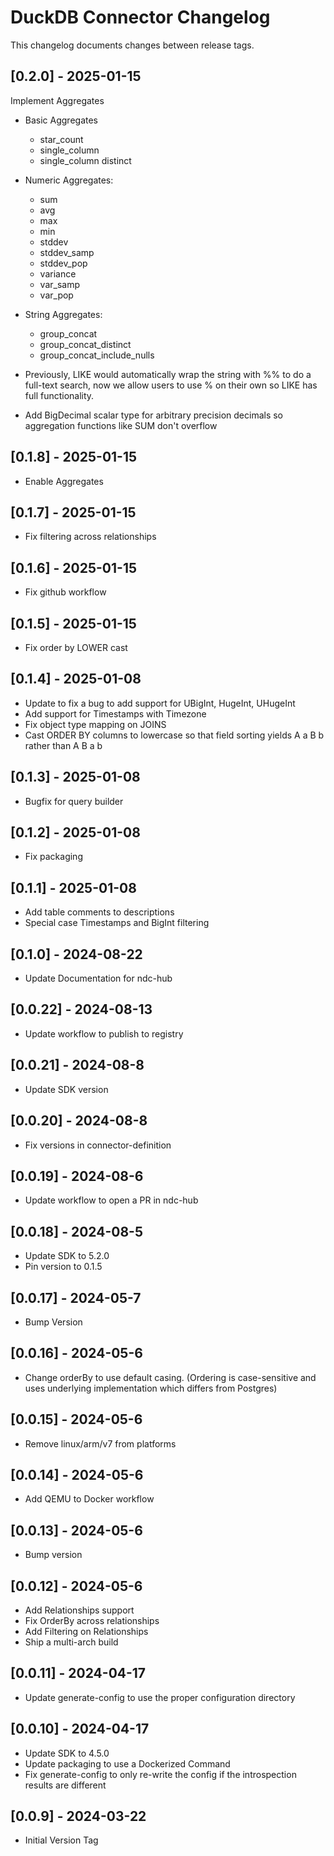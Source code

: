 # DuckDB Connector Changelog
This changelog documents changes between release tags.

## [0.2.0] - 2025-01-15
Implement Aggregates

* Basic Aggregates
    * star_count
    * single_column
    * single_column distinct

* Numeric Aggregates:
    * sum
    * avg
    * max
    * min
    * stddev
    * stddev_samp
    * stddev_pop
    * variance
    * var_samp
    * var_pop

* String Aggregates:
    * group_concat
    * group_concat_distinct
    * group_concat_include_nulls

* Previously, LIKE would automatically wrap the string with %% to do a full-text search, now we allow users to use % on their own so LIKE has full functionality.

* Add BigDecimal scalar type for arbitrary precision decimals so aggregation functions like SUM don't overflow


## [0.1.8] - 2025-01-15
* Enable Aggregates

## [0.1.7] - 2025-01-15
* Fix filtering across relationships

## [0.1.6] - 2025-01-15
* Fix github workflow

## [0.1.5] - 2025-01-15
* Fix order by LOWER cast

## [0.1.4] - 2025-01-08
* Update to fix a bug to add support for UBigInt, HugeInt, UHugeInt
* Add support for Timestamps with Timezone
* Fix object type mapping on JOINS
* Cast ORDER BY columns to lowercase so that field sorting yields A a B b rather than A B a b

## [0.1.3] - 2025-01-08
* Bugfix for query builder

## [0.1.2] - 2025-01-08
* Fix packaging

## [0.1.1] - 2025-01-08
* Add table comments to descriptions
* Special case Timestamps and BigInt filtering

## [0.1.0] - 2024-08-22
* Update Documentation for ndc-hub

## [0.0.22] - 2024-08-13
* Update workflow to publish to registry

## [0.0.21] - 2024-08-8
* Update SDK version

## [0.0.20] - 2024-08-8
* Fix versions in connector-definition

## [0.0.19] - 2024-08-6
* Update workflow to open a PR in ndc-hub

## [0.0.18] - 2024-08-5
* Update SDK to 5.2.0
* Pin version to 0.1.5

## [0.0.17] - 2024-05-7
* Bump Version

## [0.0.16] - 2024-05-6
* Change orderBy to use default casing. (Ordering is case-sensitive and uses underlying implementation which differs from Postgres)

## [0.0.15] - 2024-05-6
* Remove linux/arm/v7 from platforms

## [0.0.14] - 2024-05-6
* Add QEMU to Docker workflow

## [0.0.13] - 2024-05-6
* Bump version

## [0.0.12] - 2024-05-6
* Add Relationships support
* Fix OrderBy across relationships
* Add Filtering on Relationships
* Ship a multi-arch build

## [0.0.11] - 2024-04-17
* Update generate-config to use the proper configuration directory

## [0.0.10] - 2024-04-17
* Update SDK to 4.5.0
* Update packaging to use a Dockerized Command
* Fix generate-config to only re-write the config if the introspection results are different

## [0.0.9] - 2024-03-22
* Initial Version Tag